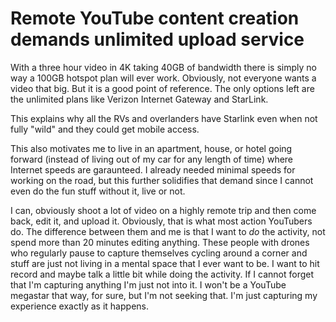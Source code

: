 # Remote YouTube content creation demands unlimited upload service

With a three hour video in 4K taking 40GB of bandwidth there is simply no way a 100GB hotspot plan will ever work. Obviously, not everyone wants a video that big. But it is a good point of reference. The only options left are the unlimited plans like Verizon Internet Gateway and StarLink.

This explains why all the RVs and overlanders have Starlink even when not fully "wild" and they could get mobile access.

This also motivates me to live in an apartment, house, or hotel going forward (instead of living out of my car for any length of time) where Internet speeds are garaunteed. I already needed minimal speeds for working on the road, but this further solidifies that demand since I cannot even do the fun stuff without it, live or not.

I can, obviously shoot a lot of video on a highly remote trip and then come back, edit it, and upload it. Obviously, that is what most action YouTubers do. The difference between them and me is that I want to *do* the activity, not spend more than 20 minutes editing anything. These people with drones who regularly pause to capture themselves cycling around a corner and stuff are just not living in a mental space that I ever want to be. I want to hit record and maybe talk a little bit while doing the activity. If I cannot forget that I'm capturing anything I'm just not into it. I won't be a YouTube megastar that way, for sure, but I'm not seeking that. I'm just capturing my experience exactly as it happens.
